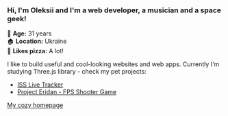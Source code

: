 ### Hi, I'm Oleksii and I'm a web developer, a musician and a space geek!

👨 **Age:** 31 years<br/>
🏠 **Location:** Ukraine<br/>
🍕 **Likes pizza:** A lot!

I like to build useful and cool-looking websites and web apps.
Currently I'm studying Three.js library - check my pet projects:
- [ISS Live Tracker](https://oleksii-ponomarov.github.io/iss-tracker)
- [Project Eridan - FPS Shooter Game](https://project-eridan.vercel.app)

[My cozy homepage](https://oleksii-ponomarov.github.io)
